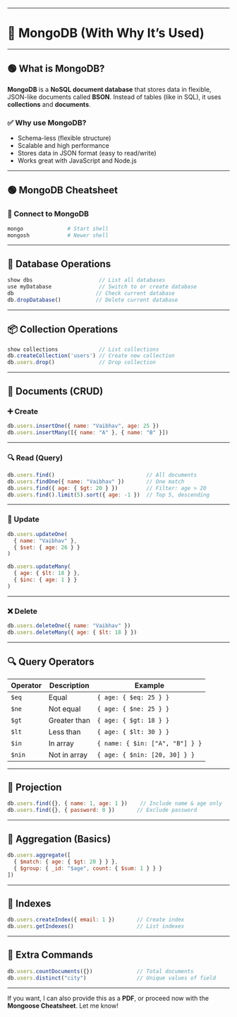 
---

# 🧠 MongoDB (With Why It’s Used)

---

## 🟢 **What is MongoDB?**

**MongoDB** is a **NoSQL document database** that stores data in flexible, JSON-like documents called **BSON**.
Instead of tables (like in SQL), it uses **collections** and **documents**.

### ✅ **Why use MongoDB?**

* Schema-less (flexible structure)
* Scalable and high performance
* Stores data in JSON format (easy to read/write)
* Works great with JavaScript and Node.js

---


## 🟢 MongoDB Cheatsheet

### 📌 Connect to MongoDB

```bash
mongo              # Start shell
mongosh            # Newer shell
```

---

## 📁 Database Operations

```js
show dbs                     // List all databases
use myDatabase               // Switch to or create database
db                          // Check current database
db.dropDatabase()           // Delete current database
```

---

## 📦 Collection Operations

```js
show collections             // List collections
db.createCollection('users') // Create new collection
db.users.drop()              // Drop collection
```

---

## 🧾 Documents (CRUD)

### ➕ Create

```js
db.users.insertOne({ name: "Vaibhav", age: 25 })
db.users.insertMany([{ name: "A" }, { name: "B" }])
```

---

### 🔍 Read (Query)

```js
db.users.find()                             // All documents
db.users.findOne({ name: "Vaibhav" })       // One match
db.users.find({ age: { $gt: 20 } })         // Filter: age > 20
db.users.find().limit(5).sort({ age: -1 })  // Top 5, descending
```

---

### 🔄 Update

```js
db.users.updateOne(
  { name: "Vaibhav" },
  { $set: { age: 26 } }
)

db.users.updateMany(
  { age: { $lt: 18 } },
  { $inc: { age: 1 } }
)
```

---

### ❌ Delete

```js
db.users.deleteOne({ name: "Vaibhav" })
db.users.deleteMany({ age: { $lt: 18 } })
```

---

## 🔍 Query Operators

| Operator | Description  | Example                         |
| -------- | ------------ | ------------------------------- |
| `$eq`    | Equal        | `{ age: { $eq: 25 } }`          |
| `$ne`    | Not equal    | `{ age: { $ne: 25 } }`          |
| `$gt`    | Greater than | `{ age: { $gt: 18 } }`          |
| `$lt`    | Less than    | `{ age: { $lt: 30 } }`          |
| `$in`    | In array     | `{ name: { $in: ["A", "B"] } }` |
| `$nin`   | Not in array | `{ age: { $nin: [20, 30] } }`   |

---

## 🔁 Projection

```js
db.users.find({}, { name: 1, age: 1 })    // Include name & age only
db.users.find({}, { password: 0 })       // Exclude password
```

---

## 🔄 Aggregation (Basics)

```js
db.users.aggregate([
  { $match: { age: { $gt: 20 } } },
  { $group: { _id: "$age", count: { $sum: 1 } } }
])
```

---

## 🔗 Indexes

```js
db.users.createIndex({ email: 1 })       // Create index
db.users.getIndexes()                    // List indexes
```

---

## 📘 Extra Commands

```js
db.users.countDocuments({})              // Total documents
db.users.distinct("city")                // Unique values of field
```

---

If you want, I can also provide this as a **PDF**, or proceed now with the **Mongoose Cheatsheet**. Let me know!

